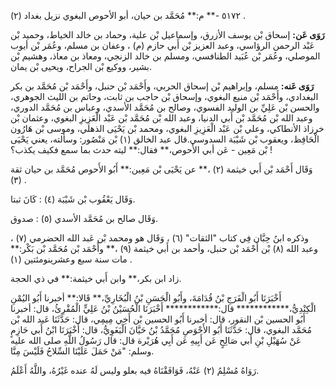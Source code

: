 ٥١٧٢ -** م:** مُحَمَّد بن حيان، أبو الأحوص البغوي نزيل بغداد (٢) .

**رَوَى عَن:** إسحاق بْن يوسف الأزرق، وإسماعيل بْن علية، وحماد بن خالد الخياط، وحميد بْن عَبْد الرحمن الرؤاسي، وعبد العزيز بْن أَبي حازم (م) ، وعفان بن مسلم، وعُمَر بْن أيوب الموصلي، وعُمَر بْن عُبَيد الطنافسي، ومسلم بن خالد الزنجي، ومعاذ بن معاذ، وهشيم بْن بشير، ووكيع بْن الجراح، ويحيى بْن يمان.

**رَوَى عَنه:** مسلم، وإبراهيم بْن إسحاق الحربي، وأَحْمَد بْن حنبل، وأَحْمَد بْن مُحَمَّد بن بكر البغدادي، وأَحْمَد بْن منيع البغوي، وإسحاق بْن حاجب بن ثابت، وحاتم بن الليث الجوهري، والحسن بْن عَلِيِّ بن الوليد الفسوي، وصالح بن مُحَمَّد الأسدي، وعباس بن مُحَمَّد الدوري، وعبد الله بْن مُحَمَّد بْن أَبي الدنيا، وعبد الله بْن مُحَمَّد بْن عَبْد الْعَزِيزِ البغوي، وعثمان بْن خرزاذ الأنطاكي، وعلي بْن عَبْد الْعَزِيزِ البغوي، ومحمد بْن يَحْيَى الذهلي، وموسى بْن هَارُون الْحَافِظ، ويعقوب بْن شَيْبَة السدوسي.قال عبد الخالق (١) بْن مَنْصُور: وسألته، يعني يَحْيَى بْن مَعِين - عَن أبي الأَحوص،** فقال:** ليته حدث بما سمع فكيف يكذب؟ !

وَقَال أَحْمَد بْن أَبي خيثمة (٢) ،** عن يَحْيَى بْن مَعِين:** أَبُو الأَحوص مُحَمَّد بن حيان ثقة (٣) .

وَقَال يَعْقُوب بْن شَيْبَة (٤) : كَانَ ثبتا.

وَقَال صالح بن مُحَمَّد الأسدي (٥) : صدوق.

وذكره ابنُ حِبَّان فِي كتاب "الثقات" (٦) ، وَقَال هو ومحمد بْن عَبد الله الحضرمي (٧) ، وعبد الله (٨) بْن أَحْمَد بْن حنبل، وأحمد بن أَبي خيثمة (٩) ،** وأَحْمَد بْن مُحَمَّد بْن بَكْر:** مات سنة سبع وعشرينومئتين (١) .

زاد ابن بكر،** وابن أَبي خيثمة:** في ذي الحجة.

أَخْبَرَنَا أَبُو الْفَرَجِ بْنُ قُدَامَةَ، وأَبُو الْحَسَنِ بْنُ الْبُخَارِيِّ،** قَالا:** أخبرنا أَبُو اليُمْنِ الْكِنْدِيُّ،************ قال:************ أَخْبَرَنَا الْحُسَيْنُ بْنُ عَلِيٍّ الْمُقْرِئُ، قال: أخبرنا أَبُو الحسين بْن النقور، قال: أخبرنا أَبُو الحسين بْن أَخِي مِيمِي، قال: حَدَّثَنَا عَبد الله بْن مُحَمَّد البغوي، قال: حَدَّثَنَا أَبُو الأَحْوَصِ مُحَمَّدُ بْنُ حَيَّانَ الْبَغَوِيُّ، قال: أَخْبَرَنَا ابْنُ أَبي حَازِمٍ عَنْ سُهَيْلِ بْنِ أَبي صَالِحٍ عَن أَبِيهِ عَن أَبِي هُرَيْرة قال: قال رَسُولُ اللَّهِ صلى الله عليه وسلم: "مَنْ حَمَلَ عَلَيْنَا السِّلاحُ فَلَيْسَ مِنَّا.

رَوَاهُ مُسْلِمُ (٢) عَنْهُ، فَوَافَقْنَاهُ فيه بعلو وليس لَهُ عنده غَيْرُهُ، واللَّهُ أَعْلَمُ.
